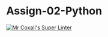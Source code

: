 # Assign-02-Python
[![Mr Coxall's Super Linter](https://github.com/ICS3U-Programming-PeterS/Assign-02-Python/workflows/Mr%20Coxall's%20Super%20Linter/badge.svg)](https://github.com/ICS3U-Programming-PeterS/Assign-02-Python/actions/)
